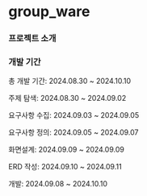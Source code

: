 # group_ware

### 프로젝트 소개


### 개발 기간
총 개발 기간: 2024.08.30 ~ 2024.10.10

주제 탐색: 2024.08.30 ~ 2024.09.02

요구사항 수집: 2024.09.03 ~ 2024.09.05

요구사항 정의: 2024.09.05 ~ 2024.09.07

화면설계: 2024.09.09 ~ 2024.09.09

ERD 작성: 2024.09.10 ~ 2024.09.11

개발: 2024.09.08 ~ 2024.10.10


 
